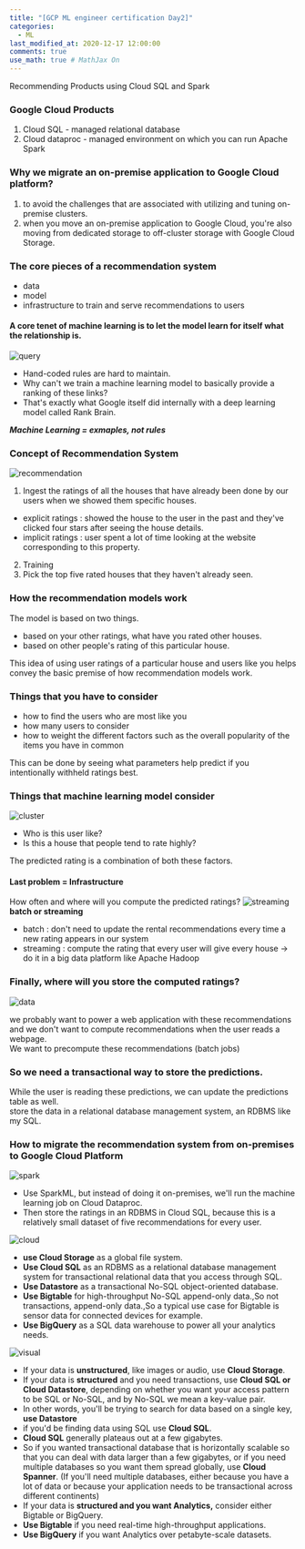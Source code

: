 ```yaml
---
title: "[GCP ML engineer certification Day2]"
categories: 
  - ML
last_modified_at: 2020-12-17 12:00:00
comments: true
use_math: true # MathJax On
---
```


Recommending Products using Cloud SQL and Spark

### Google Cloud Products
1. Cloud SQL - managed relational database
2. Cloud dataproc - managed environment on which you can run Apache Spark

### Why we migrate an on-premise application to Google Cloud platform?
1. to avoid the challenges that are associated with utilizing and tuning on-premise clusters.
2. when you move an on-premise application to Google Cloud, you're also moving from dedicated storage to off-cluster storage with Google Cloud Storage.

### The core pieces of a recommendation system
- data
- model
- infrastructure to train and serve recommendations to users

#### A core tenet of machine learning is to let the model learn for itself what the relationship is.

![query](https://user-images.githubusercontent.com/62474292/99483358-5c4dad00-29a1-11eb-83a9-ddc6782c081e.JPG)
- Hand-coded rules are hard to maintain. <br>
- Why can't we train a machine learning model to basically provide a ranking of these links? <br>
- That's exactly what Google itself did internally with a deep learning model called Rank Brain.

***Machine Learning = exmaples, not rules***

### Concept of Recommendation System
![recommendation](https://user-images.githubusercontent.com/62474292/99637235-e2dcba00-2a87-11eb-898b-9d14eaa76379.JPG)
1. Ingest the ratings of all the houses that have already been done by our users when we showed them specific houses.
  - explicit ratings : showed the house to the user in the past and they've clicked four stars after seeing the house details.
  - implicit ratings : user spent a lot of time looking at the website corresponding to this property.
2. Training
3. Pick the top five rated houses that they haven't already seen.

### How the recommendation models work
The model is based on two things.
- based on your other ratings, what have you rated other houses.
- based on other people's rating of this particular house. <br>

This idea of using user ratings of a particular house and users like you helps convey the basic premise of how recommendation models work.

### Things that you have to consider
- how to find the users who are most like you
- how many users to consider
- how to weight the different factors such as the overall popularity of the items you have in common <br>

This can be done by seeing what parameters help predict if you intentionally withheld ratings best. 

### Things that machine learning model consider
![cluster](https://user-images.githubusercontent.com/62474292/99639367-da39b300-2a8a-11eb-9fce-bbcfa09b458d.JPG)

- Who is this user like?
- Is this a house that people tend to rate highly? <br>

The predicted rating is a combination of both these factors.

#### Last problem = Infrastructure
How often and where will you compute the predicted ratings?
![streaming](https://user-images.githubusercontent.com/62474292/99650347-a36a9980-2a98-11eb-930b-fcf6de158c83.JPG)
**batch or streaming** 
- batch : don't need to update the rental recommendations every time a new rating appears in our system
- streaming : compute the rating that every user will give every house -> do it in a big data platform like Apache Hadoop

### Finally, where will you store the computed ratings?
![data](https://user-images.githubusercontent.com/62474292/99651233-a87c1880-2a99-11eb-9782-29247992c9e5.JPG)

we probably want to power a web application with these recommendations and we don't want to compute recommendations when the user reads a webpage. <br>
We want to precompute these recommendations (batch jobs)

### So we need a transactional way to store the predictions.

 While the user is reading these predictions, we can update the predictions table as well.<br>
 store the data in a relational database management system, an RDBMS like my SQL.
 
 ### How to migrate the recommendation system from on-premises to Google Cloud Platform
 
![spark](https://user-images.githubusercontent.com/62474292/99697995-9d45de80-2ad3-11eb-9a22-53cd54bf6fc8.JPG)
 
 - Use SparkML, but instead of doing it on-premises, we'll run the machine learning job on Cloud Dataproc.
 - Then store the ratings in an RDBMS in Cloud SQL, because this is a relatively small dataset of five recommendations for every user.
 
![cloud](https://user-images.githubusercontent.com/62474292/99698019-a33bbf80-2ad3-11eb-86c9-1afb66a26928.JPG)

- **use Cloud Storage** as a global file system.<br>
- **Use Cloud SQL** as an RDBMS as a relational database management system for transactional relational data that you access through SQL.<br>
- **Use Datastore** as a transactional No-SQL object-oriented database.<br>
- **Use Bigtable** for high-throughput No-SQL append-only data.,So not transactions, append-only data.,So a typical use case for Bigtable is sensor data for connected devices for example.<br>
- **Use BigQuery** as a SQL data warehouse to power all your analytics needs.<br>

![visual](https://user-images.githubusercontent.com/62474292/99698039-a931a080-2ad3-11eb-904f-ccf165919bf7.JPG)
- If your data is **unstructured**, like images or audio, use **Cloud Storage**. <br>
- If your data is **structured** and you need transactions, use **Cloud SQL or Cloud Datastore**, depending on whether you want your access pattern to be SQL or No-SQL, and by No-SQL we mean a key-value pair. <br>
- In other words, you'll be trying to search for data based on a single key, **use Datastore** <br>
- if you'd be finding data using SQL use **Cloud SQL**. <br>
- **Cloud SQL** generally plateaus out at a few gigabytes. <br>
- So if you wanted transactional database that is horizontally scalable so that you can deal with data larger than a few gigabytes, or if you need multiple databases so you want them spread globally, use **Cloud Spanner**. (If you'll need multiple databases, either because you have a lot of data or because your application needs to be transactional across different continents)<br>
- If your data is **structured and you want Analytics,** consider either Bigtable or BigQuery. <br>
- **Use Bigtable** if you need real-time high-throughput applications. <br>
- **Use BigQuery** if you want Analytics over petabyte-scale datasets. <br>

